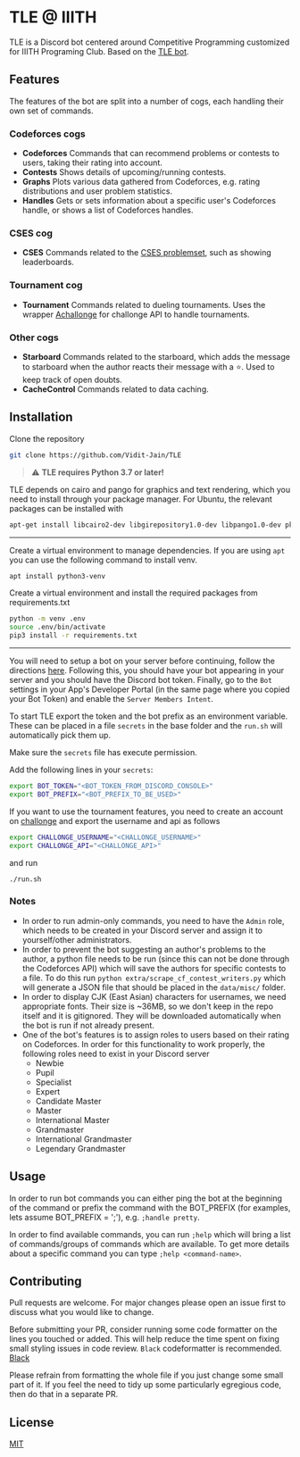 # TLE @ IIITH
TLE is a Discord bot centered around Competitive Programming customized for IIITH Programing Club. Based on the [TLE bot](https://github.com/cheran-senthil/TLE).

## Features
The features of the bot are split into a number of cogs, each handling their own set of commands.

### Codeforces cogs
- **Codeforces** Commands that can recommend problems or contests to users, taking their rating into account.
- **Contests** Shows details of upcoming/running contests.
- **Graphs** Plots various data gathered from Codeforces, e.g. rating distributions and user problem statistics.
- **Handles** Gets or sets information about a specific user's Codeforces handle, or shows a list of Codeforces handles.

### CSES cog
- **CSES** Commands related to the [CSES problemset](https://cses.fi/problemset/), such as showing leaderboards.

### Tournament cog
- **Tournament** Commands related to dueling tournaments. Uses the wrapper [Achallonge](https://achallonge.readthedocs.io/) for challonge API to handle tournaments.

### Other cogs
- **Starboard** Commands related to the starboard, which adds the message to starboard when the author reacts their message with a ⭐️. Used to keep track of open doubts.
- **CacheControl** Commands related to data caching.


## Installation
Clone the repository
```bash
git clone https://github.com/Vidit-Jain/TLE
```

> :warning: **TLE requires Python 3.7 or later!**

TLE depends on cairo and pango for graphics and text rendering, which you need
to install through your package manager. For Ubuntu, the relevant packages
can be installed with

```bash
apt-get install libcairo2-dev libgirepository1.0-dev libpango1.0-dev pkg-config python3-dev gir1.2-pango-1.0
```

---

Create a virtual environment to manage dependencies. If you are using `apt` 
you can use the following command to install venv.

```bash
apt install python3-venv
```

Create a virtual environment and install the required packages from requirements.txt

```bash
python -m venv .env
source .env/bin/activate
pip3 install -r requirements.txt
```

---

You will need to setup a bot on your server before continuing, follow the
directions [here](https://github.com/reactiflux/discord-irc/wiki/Creating-a-discord-bot-&-getting-a-token).
Following this, you should have your bot appearing in your server and you should have the Discord bot token.
Finally, go to the `Bot` settings in your App's Developer Portal (in the same page where you copied your Bot Token)
and enable the `Server Members Intent`.

To start TLE export the token and the bot prefix as an environment variable. 
These can be placed in a file `secrets` in the base folder and the `run.sh`
will automatically pick them up.

Make sure the `secrets` file has execute permission.

Add the following lines in your `secrets`:

```bash
export BOT_TOKEN="<BOT_TOKEN_FROM_DISCORD_CONSOLE>"
export BOT_PREFIX="<BOT_PREFIX_TO_BE_USED>"
```
If you want to use the tournament features, you need to create an account on
[challonge](https://challonge.com/) and export the username and api as follows

```bash
export CHALLONGE_USERNAME="<CHALLONGE_USERNAME>"
export CHALLONGE_API="<CHALLONGE_API>"
```

and run

```
./run.sh
```

### Notes
 - In order to run admin-only commands, you need to have the `Admin` role, which needs to be created in your Discord server and assign it to yourself/other administrators.
 - In order to prevent the bot suggesting an author's problems to the author, a python file needs to be run (since this can not be done through the Codeforces API) which will save the authors for specific contests to a file. To do this run `python extra/scrape_cf_contest_writers.py` which will generate a JSON file that should be placed in the `data/misc/` folder.
 - In order to display CJK (East Asian) characters for usernames, we need appropriate fonts. Their size is ~36MB, so we don't keep in the repo itself and it is gitignored. They will be downloaded automatically when the bot is run if not already present.
 - One of the bot's features is to assign roles to users based on their rating on Codeforces. In order for this functionality to work properly, the following roles need to exist in your Discord server
     - Newbie
     - Pupil
     - Specialist
     - Expert
     - Candidate Master
     - Master
     - International Master
     - Grandmaster
     - International Grandmaster
     - Legendary Grandmaster

## Usage
In order to run bot commands you can either ping the bot at the beginning of the command or prefix the command with the BOT_PREFIX (for examples, lets assume BOT_PREFIX = ';'), e.g. `;handle pretty`.

In order to find available commands, you can run `;help` which will bring a list of commands/groups of commands which are available. To get more details about a specific command you can type `;help <command-name>`.

## Contributing
Pull requests are welcome. For major changes please open an issue first to discuss what you would like to change.

Before submitting your PR, consider running some code formatter on the lines you touched or added. This will help reduce the time spent on fixing small styling issues in code review. 
`Black` codeformatter is recommended. [Black](https://black.readthedocs.io/en/stable/)

Please refrain from formatting the whole file if you just change some small part of it. If you feel the need to tidy up some particularly egregious code, then do that in a separate PR.

## License
[MIT](https://choosealicense.com/licenses/mit/)
